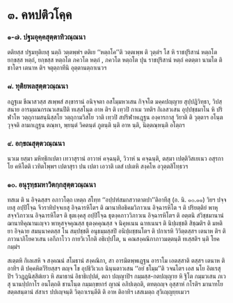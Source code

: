 <h1>๓. คหปติวโคฺค</h1>
<h3>๑-๗. ปฐมอุคฺคสุตฺตาทิวณฺณนา</h3>
<p> ตติยสฺส ปฐมทุติเยสุ นตฺถิ วตฺตพฺพํฯ ตติเย ‘‘หตฺถโค’’ติ วตฺตเพฺพ ติ วุตฺตํฯ โส หิ ราชปุริสานํ หตฺถโต  ยกฺขสฺส หตฺถํ, ยกฺขสฺส หตฺถโต ภควโต หตฺถํ , ภควโต หตฺถโต ปุน ราชปุริสานํ หตฺถํ คตตฺตา นามโต ติ ชาโตฯ เตนาห ติฯ จตุตฺถาทีนิ อุตฺตานตฺถาเนวฯ</p>

</p>


<h3>๘. ทุติยพลสุตฺตวณฺณนา</h3>
<p> อฎฺฐเม ขีณาสวสฺส สเพฺพสํ สงฺขารานํ อนิจฺจตา อสโมฺมหวเสน กิจฺจโต มคฺคปญฺญาย สุปฺปฎิวิทฺธา, วิปสฺสนาย อารมฺมณกรณวเสนปีติ ทเสฺสโนฺต อาห ติฯ ติ เทฺวปิ กาเม วทติฯ กิเลสวเสน อุปฺปชฺชมาโน หิ ปริฬาโห วตฺถุกามสนฺนิสฺสโย วตฺถุกามวิสโย วาติ เทฺวปิ สปริฬาหเฎฺฐน องฺคารกาสุ วิยาติ ติ วุตฺตาฯ อโนฺต วุจฺจติ ลามกเฎฺฐน ตณฺหา, พฺยนฺตํ วิคตนฺตํ ภูตนฺติ นฺติ อาห นฺติ, นิตฺตณฺหนฺติ อโตฺถฯ</p>

</p>


<h3>๙. อกฺขณสุตฺตวณฺณนา</h3>
<p> นวเม ยสฺมา มหิทฺธิกเปตา เทวาสุรานํ อาวาหํ คจฺฉนฺติ, วิวาหํ น คจฺฉนฺติ, ตสฺมา เปตฺติวิสเยเนว อสุรกาโย คหิโตติ เวทิตโพฺพฯ เปตาสุรา ปน เปตา เอวาติ เตสํ เปเตหิ สงฺคโห อวุตฺตสิโทฺธวฯ</p>

</p>


<h3>๑๐. อนุรุทฺธมหาวิตกฺกสุตฺตวณฺณนา</h3>
<p> ทสเม  ติ น อิจฺฉสฺสฯ อภาวโตฺถ เหตฺถ สโทฺท ‘‘อปฺปฑํสมกสวาตาตปา’’ติอาทีสุ (อ. นิ. ๑๐.๑๑) วิยฯ ปจฺจเยสุ อปฺปิโจฺฉ  จีวราทิปจฺจเยสุ อิจฺฉารหิโตฯ ติ ฌานาทิอธิคมวิภาวเน อิจฺฉารหิโต ฯ ติ ปริยตฺติยํ พาหุสจฺจวิภาวเน อิจฺฉารหิโตฯ ติ ธุตเงฺคสุ อปฺปิโจฺฉ ธุตงฺคภาววิภาวเน อิจฺฉารหิโตฯ ติ อตฺตนิ สํวิชฺชมานานํ ฌานาทิคุณานเญฺจว พาหุสจฺจคุณสฺส ธุตงฺคคุณสฺส จ นิคุหเนน ฉาทเนนฯ ติ นิปฺผชฺชติ สิชฺฌติฯ ติ มหติยา อิจฺฉาย สมนฺนาคตสฺส โน สมฺปชฺชติ อนุธมฺมสฺสปิ อนิปฺผชฺชนโตฯ ติ ปกาเรหิ วิวิตฺตสฺสฯ เตนาห ติฯ ติ ภาวนาภิโยควเสน เอกีภาโวว กายวิเวโกติ อธิเปฺปโต, น คณสงฺคณิกาภาวมตฺตนฺติ ทเสฺสติฯ นฺติ โยคกมฺมํฯ</p>


<p>สเตฺตหิ กิเลเสหิ จ สงฺคณนํ สโมธานํ สงฺคณิกา, สา อารมิตพฺพเฎฺฐน อาราโม เอตสฺสาติ  ตสฺสฯ เตนาห ติอาทิฯ ติ ปคฺคหิตวีริยสฺสฯ ตญฺจ โข อุปธิวิเวเก นินฺนตาวเสน ‘‘อยํ ธโมฺม’’ติ วจนโตฯ เอส นโย อิตเรสุปิฯ วิวฎฺฎนิสฺสิตํเยว หิ สมาธานํ อิธาธิเปฺปตํ, ตถา ปญฺญาปิฯ กมฺมสฺส-กตปญฺญาย หิ ฐิโต กมฺมวเสน ภเวสุ นานปฺปกาโร อนโตฺถติ ชานโนฺต กมฺมกฺขยกรํ ญาณํ อภิปเตฺถติ, ตทตฺถญฺจ อุสฺสาหํ กโรติฯ มานาทโย สตฺตสนฺตานํ สํสาเร ปปเญฺจนฺติ วิตฺถาเรนฺตีติ ติ อาห ติอาทิฯ เสสเมตฺถ สุวิเญฺญยฺยเมวฯ</p>

</p>

</p>





